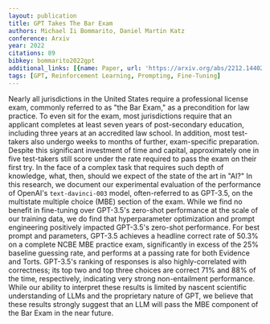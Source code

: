 ```yaml
---
layout: publication
title: GPT Takes The Bar Exam
authors: Michael Ii Bommarito, Daniel Martin Katz
conference: Arxiv
year: 2022
citations: 89
bibkey: bommarito2022gpt
additional_links: [{name: Paper, url: 'https://arxiv.org/abs/2212.14402'}]
tags: [GPT, Reinforcement Learning, Prompting, Fine-Tuning]
---
```

Nearly all jurisdictions in the United States require a professional license
exam, commonly referred to as "the Bar Exam," as a precondition for law
practice. To even sit for the exam, most jurisdictions require that an
applicant completes at least seven years of post-secondary education, including
three years at an accredited law school. In addition, most test-takers also
undergo weeks to months of further, exam-specific preparation. Despite this
significant investment of time and capital, approximately one in five
test-takers still score under the rate required to pass the exam on their first
try. In the face of a complex task that requires such depth of knowledge, what,
then, should we expect of the state of the art in "AI?" In this research, we
document our experimental evaluation of the performance of OpenAI's
`text-davinci-003` model, often-referred to as GPT-3.5, on the multistate
multiple choice (MBE) section of the exam. While we find no benefit in
fine-tuning over GPT-3.5's zero-shot performance at the scale of our training
data, we do find that hyperparameter optimization and prompt engineering
positively impacted GPT-3.5's zero-shot performance. For best prompt and
parameters, GPT-3.5 achieves a headline correct rate of 50.3% on a complete
NCBE MBE practice exam, significantly in excess of the 25% baseline guessing
rate, and performs at a passing rate for both Evidence and Torts. GPT-3.5's
ranking of responses is also highly-correlated with correctness; its top two
and top three choices are correct 71% and 88% of the time, respectively,
indicating very strong non-entailment performance. While our ability to
interpret these results is limited by nascent scientific understanding of LLMs
and the proprietary nature of GPT, we believe that these results strongly
suggest that an LLM will pass the MBE component of the Bar Exam in the near
future.